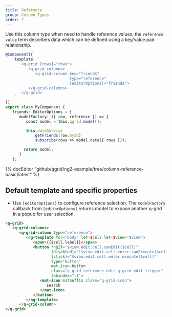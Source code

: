 ```yaml
---
title: Reference
group: Column Types
order: 7
---
```


Use this column type when need to handle reference values, the `reference value` term describes data which can be defined using a key/value pair relationship.

```typescript
@Component({
    template: `
       <q-grid [rows]="rows">
          <q-grid-columns>
             <q-grid-column key="friends"
                            type="reference"                            
                            [editorOptions]="friends">
          </q-grid-columns>
       </q-grid>
    `
})
export class MyComponent {
   friends: EditorOptions = {
      modelFactory: ({ row, reference }) => {
         const model = this.qgrid.model();

         this.dataService
            .getFriends(row.myId)
            .subscribe(rows => model.data({ rows }));

        return model;
      }
   };
```

{% docEditor "github/qgrid/ng2-example/tree/column-reference-basic/latest" %}

## Default template and specific properties

* Use `[editorOptions]` to configure reference selection. The `modelFactory` callback from `[editorOptions]` returns model to expose another q-grid in a popup for user selection.

```html
<q-grid>
   <q-grid-columns>
      <q-grid-column type="reference">
         <ng-template for="body" let-$cell let-$view="$view">	
            <span>{{$cell.label}}</span>
            <button *ngIf="$view.edit.cell.canEdit($cell)"
                    (disabled)="!$view.edit.cell.enter.canExecute($cell)"
                    (click)="$view.edit.cell.enter.execute($cell)"             
                    type="button"
                    mat-icon-button
                    class="q-grid-reference-edit q-grid-edit-trigger"
                    tabindex="-1">
               <mat-icon matSuffix class="q-grid-icon">
                  search
               </mat-icon>
            </button>
         </ng-template>
      </q-grid-column>
</q-grid>
```